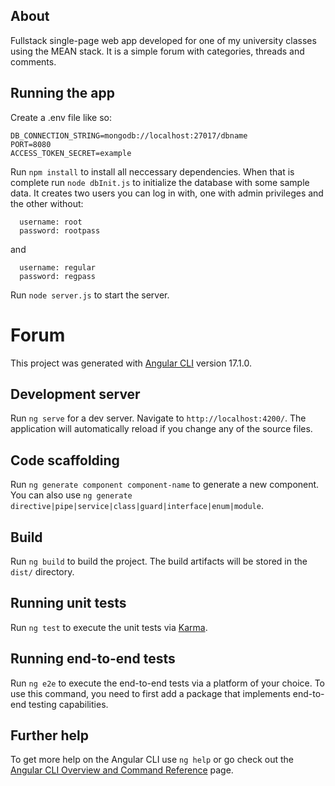 ## About
Fullstack single-page web app developed for one of my university classes using the MEAN stack. It is a simple forum with categories, threads and comments.

## Running the app

Create a .env file like so:
```
DB_CONNECTION_STRING=mongodb://localhost:27017/dbname
PORT=8080
ACCESS_TOKEN_SECRET=example
```

Run `npm install` to install all neccessary dependencies.
When that is complete run `node dbInit.js` to initialize the database with some sample data.
It creates two users you can log in with, one with admin privileges and the other without:
```
  username: root
  password: rootpass
```
and
```
  username: regular
  password: regpass
```
Run `node server.js` to start the server.

# Forum

This project was generated with [Angular CLI](https://github.com/angular/angular-cli) version 17.1.0.

## Development server

Run `ng serve` for a dev server. Navigate to `http://localhost:4200/`. The application will automatically reload if you change any of the source files.

## Code scaffolding

Run `ng generate component component-name` to generate a new component. You can also use `ng generate directive|pipe|service|class|guard|interface|enum|module`.

## Build

Run `ng build` to build the project. The build artifacts will be stored in the `dist/` directory.

## Running unit tests

Run `ng test` to execute the unit tests via [Karma](https://karma-runner.github.io).

## Running end-to-end tests

Run `ng e2e` to execute the end-to-end tests via a platform of your choice. To use this command, you need to first add a package that implements end-to-end testing capabilities.

## Further help

To get more help on the Angular CLI use `ng help` or go check out the [Angular CLI Overview and Command Reference](https://angular.io/cli) page.
